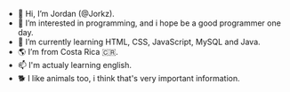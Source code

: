 - 👋 Hi, I’m Jordan (@Jorkz).
- 👀 I’m interested in programming, and i hope be a good programmer one day.
- 🌱 I’m currently learning HTML, CSS, JavaScript, MySQL and Java.
- 🌎 I’m from Costa Rica 🇨🇷.
- 📫 I'm actualy learning english.
- 🐕 I like animals too, i think that's very important information.
